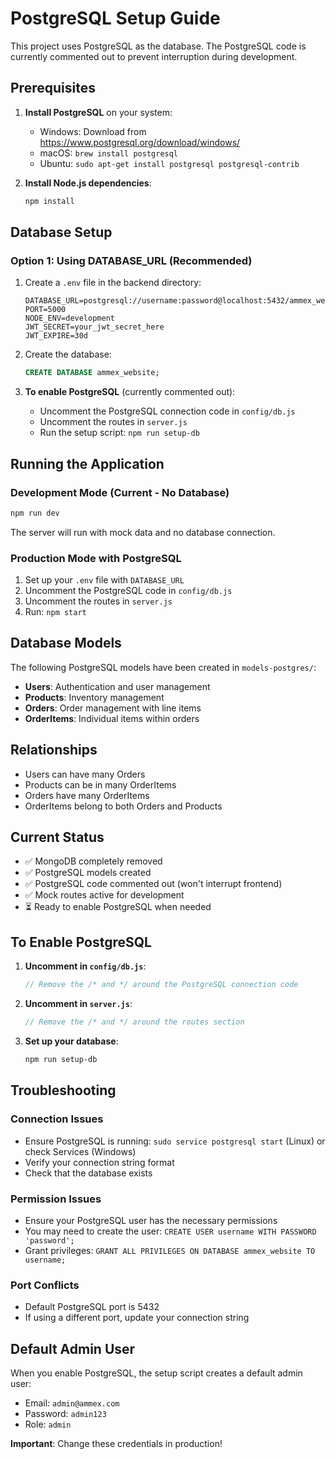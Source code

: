 # PostgreSQL Setup Guide

This project uses PostgreSQL as the database. The PostgreSQL code is currently commented out to prevent interruption during development.

## Prerequisites

1. **Install PostgreSQL** on your system:
   - Windows: Download from https://www.postgresql.org/download/windows/
   - macOS: `brew install postgresql`
   - Ubuntu: `sudo apt-get install postgresql postgresql-contrib`

2. **Install Node.js dependencies**:
   ```bash
   npm install
   ```

## Database Setup

### Option 1: Using DATABASE_URL (Recommended)

1. Create a `.env` file in the backend directory:
   ```env
   DATABASE_URL=postgresql://username:password@localhost:5432/ammex_website
   PORT=5000
   NODE_ENV=development
   JWT_SECRET=your_jwt_secret_here
   JWT_EXPIRE=30d
   ```

2. Create the database:
   ```sql
   CREATE DATABASE ammex_website;
   ```

3. **To enable PostgreSQL** (currently commented out):
   - Uncomment the PostgreSQL connection code in `config/db.js`
   - Uncomment the routes in `server.js`
   - Run the setup script: `npm run setup-db`

## Running the Application

### Development Mode (Current - No Database)
```bash
npm run dev
```
The server will run with mock data and no database connection.

### Production Mode with PostgreSQL
1. Set up your `.env` file with `DATABASE_URL`
2. Uncomment the PostgreSQL code in `config/db.js`
3. Uncomment the routes in `server.js`
4. Run: `npm start`

## Database Models

The following PostgreSQL models have been created in `models-postgres/`:

- **Users**: Authentication and user management
- **Products**: Inventory management
- **Orders**: Order management with line items
- **OrderItems**: Individual items within orders

## Relationships

- Users can have many Orders
- Products can be in many OrderItems
- Orders have many OrderItems
- OrderItems belong to both Orders and Products

## Current Status

- ✅ MongoDB completely removed
- ✅ PostgreSQL models created
- ✅ PostgreSQL code commented out (won't interrupt frontend)
- ✅ Mock routes active for development
- ⏳ Ready to enable PostgreSQL when needed

## To Enable PostgreSQL

1. **Uncomment in `config/db.js`**:
   ```javascript
   // Remove the /* and */ around the PostgreSQL connection code
   ```

2. **Uncomment in `server.js`**:
   ```javascript
   // Remove the /* and */ around the routes section
   ```

3. **Set up your database**:
   ```bash
   npm run setup-db
   ```

## Troubleshooting

### Connection Issues
- Ensure PostgreSQL is running: `sudo service postgresql start` (Linux) or check Services (Windows)
- Verify your connection string format
- Check that the database exists

### Permission Issues
- Ensure your PostgreSQL user has the necessary permissions
- You may need to create the user: `CREATE USER username WITH PASSWORD 'password';`
- Grant privileges: `GRANT ALL PRIVILEGES ON DATABASE ammex_website TO username;`

### Port Conflicts
- Default PostgreSQL port is 5432
- If using a different port, update your connection string

## Default Admin User

When you enable PostgreSQL, the setup script creates a default admin user:
- Email: `admin@ammex.com`
- Password: `admin123`
- Role: `admin`

**Important**: Change these credentials in production! 